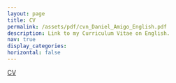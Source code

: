 ```yaml
---
layout: page
title: CV
permalink: /assets/pdf/cvn_Daniel_Amigo_English.pdf
description: Link to my Curriculum Vitae on English.
nav: true
display_categories:
horizontal: false
---
```

[CV](/assets/pdf/cvn_Daniel_Amigo_English.pdf)